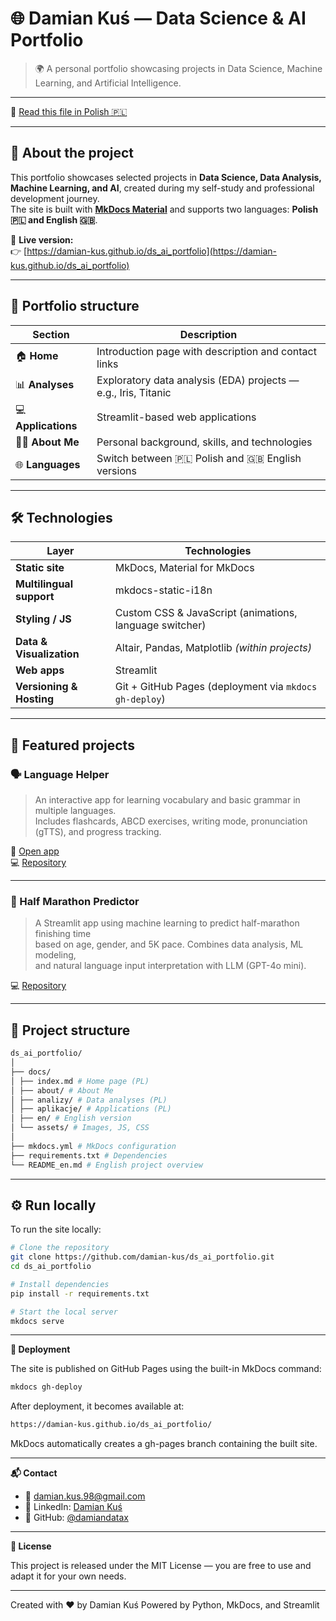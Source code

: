 # 🌐 Damian Kuś — Data Science & AI Portfolio

> 🌍 A personal portfolio showcasing projects in Data Science, Machine Learning, and Artificial Intelligence.

---

📘 [Read this file in Polish 🇵🇱](./README.md)

---

## 🚀 About the project

This portfolio showcases selected projects in **Data Science, Data Analysis, Machine Learning, and AI**, created during my self-study and professional development journey.  
The site is built with **[MkDocs Material](https://squidfunk.github.io/mkdocs-material/)** and supports two languages: **Polish 🇵🇱 and English 🇬🇧**.

🔗 **Live version:**  
👉 [https://damian-kus.github.io/ds_ai_portfolio](https://damian-kus.github.io/ds_ai_portfolio)

---

## 🧭 Portfolio structure

| Section | Description |
|----------|--------------|
| 🏠 **Home** | Introduction page with description and contact links |
| 📊 **Analyses** | Exploratory data analysis (EDA) projects — e.g., Iris, Titanic |
| 💻 **Applications** | Streamlit-based web applications |
| 👨‍💻 **About Me** | Personal background, skills, and technologies |
| 🌐 **Languages** | Switch between 🇵🇱 Polish and 🇬🇧 English versions |

---

## 🛠️ Technologies

| Layer | Technologies |
|--------|--------------|
| **Static site** | MkDocs, Material for MkDocs |
| **Multilingual support** | mkdocs-static-i18n |
| **Styling / JS** | Custom CSS & JavaScript (animations, language switcher) |
| **Data & Visualization** | Altair, Pandas, Matplotlib *(within projects)* |
| **Web apps** | Streamlit |
| **Versioning & Hosting** | Git + GitHub Pages (deployment via `mkdocs gh-deploy`) |

---

## 🧠 Featured projects

### 🗣️ Language Helper  
> An interactive app for learning vocabulary and basic grammar in multiple languages.  
Includes flashcards, ABCD exercises, writing mode, pronunciation (gTTS), and progress tracking.

🔗 [Open app](https://language-assistant-damiandatax.streamlit.app)  
💻 [Repository](https://github.com/damiandatax/language-helper)

---

### 🏃 Half Marathon Predictor  
> A Streamlit app using machine learning to predict half-marathon finishing time  
based on age, gender, and 5K pace. Combines data analysis, ML modeling,  
and natural language input interpretation with LLM (GPT-4o mini).
 
💻 [Repository](https://github.com/damiandatax/halfmarathon-app)

---

## 📁 Project structure

```bash
ds_ai_portfolio/
│
├── docs/
│ ├── index.md # Home page (PL)
│ ├── about/ # About Me
│ ├── analizy/ # Data analyses (PL)
│ ├── aplikacje/ # Applications (PL)
│ ├── en/ # English version
│ └── assets/ # Images, JS, CSS
│
├── mkdocs.yml # MkDocs configuration
├── requirements.txt # Dependencies
└── README_en.md # English project overview
```


---

## ⚙️ Run locally

To run the site locally:

```bash
# Clone the repository
git clone https://github.com/damian-kus/ds_ai_portfolio.git
cd ds_ai_portfolio

# Install dependencies
pip install -r requirements.txt

# Start the local server
mkdocs serve
```

---

**🚀 Deployment**

The site is published on GitHub Pages using the built-in MkDocs command:

```bash
mkdocs gh-deploy
```

After deployment, it becomes available at:

```bash
https://damian-kus.github.io/ds_ai_portfolio/
```

MkDocs automatically creates a gh-pages branch containing the built site.

---

**📬 Contact**

- 📧 damian.kus.98@gmail.com
- 💼 LinkedIn: [Damian Kuś](https://www.linkedin.com/in/damian-ku%C5%9B-7a1851230/)
- 🐙 GitHub: [@damiandatax](https://github.com/damiandatax)

---

**📝 License**

This project is released under the MIT License — you are free to use and adapt it for your own needs.

---

Created with ❤️ by Damian Kuś
Powered by Python, MkDocs, and Streamlit